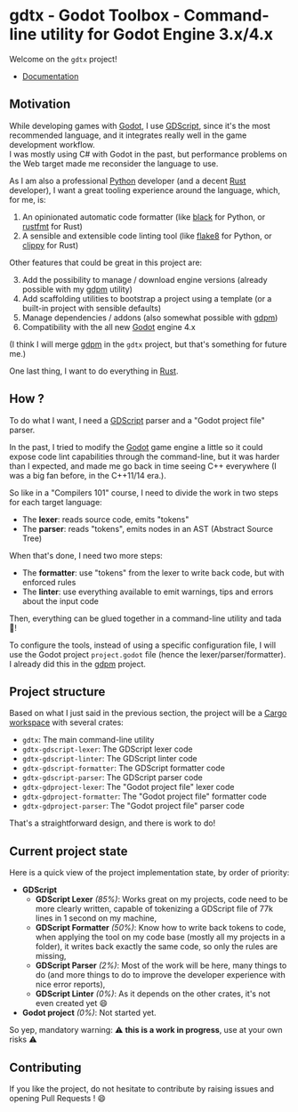 # gdtx - Godot Toolbox - Command-line utility for Godot Engine 3.x/4.x

Welcome on the `gdtx` project!

- [Documentation](./docs)

## Motivation

While developing games with [Godot], I use [GDScript], since it's the most recommended language, and it integrates really well in the game development workflow.  
I was mostly using C# with Godot in the past, but performance problems on the Web target made me reconsider the language to use.

As I am also a professional [Python] developer (and a decent [Rust] developer), I want a great tooling experience around the language, which, for me, is:

1. An opinionated automatic code formatter (like [black] for Python, or [rustfmt] for Rust)
2. A sensible and extensible code linting tool (like [flake8] for Python, or [clippy] for Rust)

Other features that could be great in this project are:

3. Add the possibility to manage / download engine versions (already possible with my [gdpm] utility)
4. Add scaffolding utilities to bootstrap a project using a template (or a built-in project with sensible defaults)
5. Manage dependencies / addons (also somewhat possible with [gdpm])
6. Compatibility with the all new [Godot] engine 4.x

(I think I will merge [gdpm] in the `gdtx` project, but that's something for future me.)

One last thing, I want to do everything in [Rust].

## How ?

To do what I want, I need a [GDScript] parser and a "Godot project file" parser.

In the past, I tried to modify the [Godot] game engine a little so it could expose code lint capabilities through the command-line, but it was harder than I expected, and made me go back in time seeing C++ everywhere (I was a big fan before, in the C++11/14 era.).  

So like in a "Compilers 101" course, I need to divide the work in two steps for each target language:

- The **lexer**: reads source code, emits "tokens"
- The **parser**: reads "tokens", emits nodes in an AST (Abstract Source Tree)

When that's done, I need two more steps:

- The **formatter**: use "tokens" from the lexer to write back code, but with enforced rules
- The **linter**: use everything available to emit warnings, tips and errors about the input code

Then, everything can be glued together in a command-line utility and tada :tada:!

To configure the tools, instead of using a specific configuration file, I will use the Godot project `project.godot` file (hence the lexer/parser/formatter).  
I already did this in the [gdpm] project.

## Project structure

Based on what I just said in the previous section, the project will be a [Cargo workspace] with several crates:

- `gdtx`: The main command-line utility
- `gdtx-gdscript-lexer`: The GDScript lexer code
- `gdtx-gdscript-linter`: The GDScript linter code
- `gdtx-gdscript-formatter`: The GDScript formatter code
- `gdtx-gdscript-parser`: The GDScript parser code
- `gdtx-gdproject-lexer`: The "Godot project file" lexer code
- `gdtx-gdproject-formatter`: The "Godot project file" formatter code
- `gdtx-gdproject-parser`: The "Godot project file" parser code

That's a straightforward design, and there is work to do!

## Current project state

Here is a quick view of the project implementation state, by order of priority:

- **GDScript**
    - **GDScript Lexer** _(85%)_: Works great on my projects, code need to be more clearly written, capable of tokenizing a GDScript file of 77k lines in 1 second on my machine,
    - **GDScript Formatter** _(50%)_: Know how to write back tokens to code, when applying the tool on my code base (mostly all my projects in a folder), it writes back exactly the same code, so only the rules are missing, 
    - **GDScript Parser** _(2%)_: Most of the work will be here, many things to do (and more things to do to improve the developer experience with nice error reports),
    - **GDScript Linter** _(0%)_: As it depends on the other crates, it's not even created yet :smile:
- **Godot project** _(0%)_: Not started yet.

So yep, mandatory warning: :warning: **this is a work in progress**, use at your own risks :warning:

## Contributing

If you like the project, do not hesitate to contribute by raising issues and opening Pull Requests ! :smile:

[black]: https://github.com/psf/black
[Cargo workspace]: https://doc.rust-lang.org/book/ch14-03-cargo-workspaces.html
[clippy]: https://github.com/rust-lang/rust-clippy
[flake8]: https://flake8.pycqa.org/en/latest/
[gdpm]: https://github.com/Srynetix/gdpm
[GDScript]: https://docs.godotengine.org/en/3.5/tutorials/scripting/gdscript/index.html
[Godot]: https://godotengine.org/
[Python]: https://www.python.org/
[Rust]: https://www.rust-lang.org/learn
[rustfmt]: https://github.com/rust-lang/rustfmt
